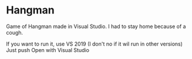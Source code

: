 # Hangman

Game of Hangman made in Visual Studio. I had to stay home because of a cough.

If you want to run it, use VS 2019 (I don't no if it wil run in other versions)
Just push Open with Visual Studio
